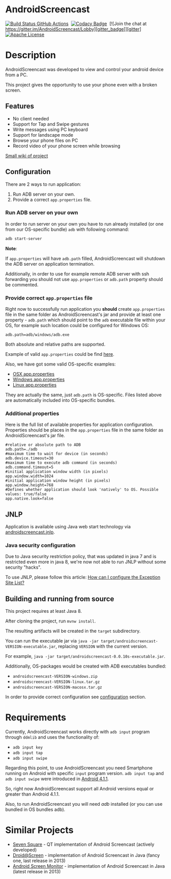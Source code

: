 AndroidScreencast
=================

[![Build Status GitHub Actions][actions_badge]][actions]&nbsp;
[![Codacy Badge][codacy_badge]][codacy]&nbsp;
[![Join the chat at https://gitter.im/AndroidScreencast/Lobby][gitter_badge]][gitter]&nbsp;
[![Apache License][license_badge]][license]

[actions_badge]: https://github.com/xSAVIKx/AndroidScreencast/workflows/CI/badge.svg
[actions]: https://github.com/xSAVIKx/AndroidScreencast/actions

[versioneye_badge]: https://www.versioneye.com/user/projects/58a746d8b4d2a20055fcb887/badge.svg?style=flat
[versioneye]: https://www.versioneye.com/user/projects/58a746d8b4d2a20055fcb887

[codacy_badge]: https://api.codacy.com/project/badge/Grade/064bbd2582b544bb9659a01a2872317c
[codacy]: https://www.codacy.com/app/xSAVIKx/AndroidScreencast?utm_source=github.com&utm_medium=referral&utm_content=xSAVIKx/AndroidScreencast&utm_campaign=badger

[license_badge]: https://img.shields.io/badge/license-Apache%20License%202.0-blue.svg?style=flat
[license]: http://www.apache.org/licenses/LICENSE-2.0

[gitter_badge]: https://badges.gitter.im/AndroidScreencast/Lobby.svg?style=flat
[gitter]: https://gitter.im/AndroidScreencast/Lobby?utm_source=badge&utm_medium=badge&utm_campaign=pr-badge&utm_content=badge

# Description

AndroidScreencast was developed to view and control your android device from a PC.

This project gives the opportunity to use your phone even with a broken screen.

## Features

- No client needed
- Support for Tap and Swipe gestures
- Write messages using PC keyboard
- Support for landscape mode
- Browse your phone files on PC
- Record video of your phone screen while browsing

[Small wiki of project][wiki]

[wiki]: https://github.com/xSAVIKx/AndroidScreencast/wiki

## Configuration

There are 2 ways to run application:

1. Run ADB server on your own.
2. Provide a correct `app.properties` file.

### Run ADB server on your own

In order to run server on your own you have to run already installed (or one from our OS-specific bundle) `adb` with
following command:

```bash
adb start-server
```

**Note**:

If `app.properties` will have `adb.path` filled, AndroidScreencast will shutdown the ADB server on application
termination.

Additionally, in order to use for example remote ADB server with ssh forwarding you should not use `app.properties`
or `adb.path` property should be commented.

### Provide correct `app.properties` file

Right now to successfully run application you **should** create `app.properties` file in the same 
folder as AndroidScreencast's jar and provide at least one property - `adb.path` which should point 
to the `adb` executable file within your OS, for example such location could be configured 
for Windows OS:

```properties
adb.path=adb/windows/adb.exe
```

Both absolute and relative paths are supported.

Example of valid `app.properties` could be find [here](app.properties).

Also, we have got some valid OS-specific examples:

* [OSX app.properties](adb/macosx/app.properties)
* [Windows app.properties](adb/windows/app.properties)
* [Linux app.properties](adb/linux/app.properties)

They are actually the same, just `adb.path` is OS-specific. Files listed above are automatically 
included into OS-specific bundles.


### Additional properties
Here is the full list of available properties for application configuration.
Properties should be places in the `app.properties` file in the same folder as AndroidScreencast's 
jar file.

```properties
#relative or absolute path to ADB
adb.path=./adb
#maximum time to wait for device (in seconds)
adb.device.timeout=30
#maximum time to execute adb command (in seconds)
adb.command.timeout=5
#initial application window width (in pixels)
app.window.width=1024
#initial application window height (in pixels)
app.window.height=768
#Defines whether application should look 'natively' to OS. Possible values: true/false
app.native.look=false
```

## JNLP

Application is available using Java web start technology via [androidscreencast.jnlp][jnlp].

[jnlp]: https://xsavikx.github.io/AndroidScreencast/jnlp/androidscreencast.jnlp

### Java security configuration

Due to Java security restriction policy, that was updated in java 7 and is restricted even more 
in java 8, we're now not able to run JNLP without some security "hacks".

To use JNLP, please follow this article: [How can I configure the Exception Site List?][exception]

[exception]: https://www.java.com/en/download/faq/exception_sitelist.xml

## Building and running from source

This project requires at least Java 8.

After cloning the project, run `mvnw install`.

The resulting artifacts will be created in the `target` subdirectory.

You can run the executable jar via `java -jar target/androidscreencast-VERSION-executable.jar`, 
replacing `VERSION` with the current version.

For example, `java -jar target/androidscreencast-0.0.10s-executable.jar`.

Additionally, OS-packages would be created with ADB executables bundled:

* `androidscreencast-VERSION-windows.zip`
* `androidscreencast-VERSION-linux.tar.gz`
* `androidscreencast-VERSION-macosx.tar.gz`

In order to provide correct configuration see [configuration][configuration_section] section.

[configuration_section]: https://github.com/xSAVIKx/AndroidScreencast/blob/develop/README.md#configuration

# Requirements

Currently, AndroidScreencast works directly with `adb input` program through `ddmlib` and uses 
the functionality of:

* `adb input key`
* `adb input tap`
* `adb input swipe`

Regarding this point, to use AndroidScreencast you need Smartphone running on Android with 
specific `input` program version. `adb input tap` and `adb input swipe` were introduced 
in [Android 4.1.1][Android_4_1_1_Input].

So, right now AndroidScreencast support all Android versions equal or greater than Android 4.1.1.

Also, to run AndroidScreencast you will need *adb* installed (or you can use bundled in OS bundles adb).

[Android_4_1_1_Input]: http://grepcode.com/file/repository.grepcode.com/java/ext/com.google.android/android/4.1.1_r1/com/android/commands/input/Input.java#Input

# Similar Projects

* [Seven Square][seven_square] - QT implementation of Android Screencast (actively developed)
* [Droid@Screen][droid_at_screen] - implementation of Android Screencast in Java 
    (fancy one, last release in 2013)
* [Android Screen Monitor][android_screen_monitor] - implementation of Android Screencast in Java 
    (latest release in 2013)

[seven_square]: https://github.com/yangh/sevensquare
[droid_at_screen]: http://droid-at-screen.org/droid-at-screen/
[android_screen_monitor]: https://github.com/adakoda/android-screen-monitor
